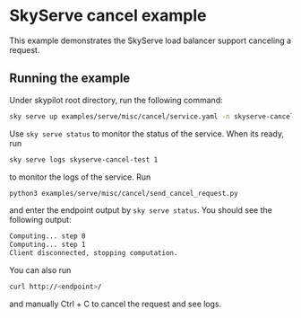 # SkyServe cancel example

This example demonstrates the SkyServe load balancer support canceling a request.

## Running the example

Under skypilot root directory, run the following command:

```bash
sky serve up examples/serve/misc/cancel/service.yaml -n skyserve-cancel-test
```

Use `sky serve status` to monitor the status of the service. When its ready, run

```bash
sky serve logs skyserve-cancel-test 1
```

to monitor the logs of the service. Run

```bash
python3 examples/serve/misc/cancel/send_cancel_request.py
```

and enter the endpoint output by `sky serve status`. You should see the following output:

```bash
Computing... step 0
Computing... step 1
Client disconnected, stopping computation.
```

You can also run

```bash
curl http://<endpoint>/
```

and manually Ctrl + C to cancel the request and see logs.
